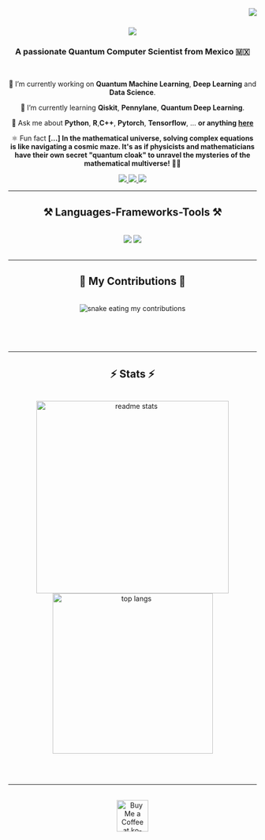 <img align="right" src="https://visitor-badge.laobi.icu/badge?page_id=erick-rios.erick-rios.readme.github" />

<h1 align="center">
    <img src="https://readme-typing-svg.herokuapp.com/?font=Righteous&size=35&center=true&vCenter=true&width=500&height=70&duration=4000&lines=Hi+There!+👋;+I'm+Erick+Ríos!;" />
</h1>

<h3 align="center">A passionate Quantum Computer Scientist from Mexico 🇲🇽</h3>

<br/>

<div align="center">
 
 🔭 I’m currently working on **Quantum Machine Learning**, **Deep Learning** and **Data Science**.
 
 🌱 I’m currently learning **Qiskit**, **Pennylane**, **Quantum Deep Learning**.

💬 Ask me about **Python**, **R**,**C++**, **Pytorch**, **Tensorflow**, ... **or anything [here](https://github.com/erick-rios/erick-rios.readme.github/issues)**

⚛️ Fun fact **[...] In the mathematical universe, solving complex equations is like navigating a cosmic maze. It's as if physicists and mathematicians have their own secret "quantum cloak" to unravel the mysteries of the mathematical multiverse!** 🚀✨

 </div>
 
<div align="center"> 
  <a href="mailto:erickriosds@gmail.com">
    <img src="https://img.shields.io/badge/Gmail-333333?style=for-the-badge&logo=gmail&logoColor=red" />
  </a>
  <a href="[https://www.linkedin.com/in/erick-rios5872/](https://www.linkedin.com/in/erick-rios5872/)" target="_blank">
    <img src="https://img.shields.io/badge/LinkedIn-0077B5?style=for-the-badge&logo=linkedin&logoColor=white" target="_blank" />
  </a>
  <a href="[https://github.com/erick-rios](https://github.com/erick-rios)" target="_blank">
     <img src="https://img.shields.io/badge/Portfolio-FF5722?style=for-the-badge&logo=todoist&logoColor=white" target="_blank" /> <!-- sqlite, safari, google-chrome are other good icon options -->
  </a>
</div>

 <hr/>
 
<h2 align="center">⚒️ Languages-Frameworks-Tools ⚒️</h2>
<br/>
<div align="center">
    <img src="https://skillicons.dev/icons?i=vscode,github,git,r" />
    <img src="https://skillicons.dev/icons?i=python,c,matlab,java,mysql" /><br>
</div>

<br/>
<hr/>

<div align="center">
  <h2>🐍 My Contributions 🐍</h2>
  <br>
  <img alt="snake eating my contributions" src="https://raw.githubusercontent.com/erick-rios/erick-rios.readme.github/output/github-contribution-grid-snake.svg" />
  
  <br/><br/><br/>
</div>

<hr/>

<h2 align="center">⚡ Stats ⚡</h2>
<br>
<div align=center>
  <img width=390 src="https://github-readme-stats.vercel.app/api?username=erick-rios&count_private=true&show_icons=true&theme=react&rank_icon=github&border_radius=10" alt="readme stats" />
  <br/>
  <img width=325 align="center" src="https://github-readme-stats.vercel.app/api/top-langs/?username=erick-rios&hide=HTML&langs_count=8&layout=compact&theme=react&border_radius=10&size_weight=0.5&count_weight=0.5&exclude_repo=github-readme-stats" alt="top langs" />
</div>

<br/><br/>

<hr/>

<br/>

<div align="center">
<a href='https://ko-fi.com/V7V4RAK9C' target='_blank'><img height='64' style='border:0px;height:64px;' src='https://storage.ko-fi.com/cdn/kofi1.png?v=3' border='0' alt='Buy Me a Coffee at ko-fi.com' /></a>
</div>

<br/>
